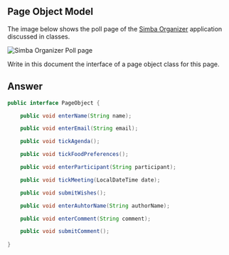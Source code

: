 ## Page Object Model

The image below shows the poll page of the [Simba Organizer](https://github.com/barais/doodlestudent/) application discussed in classes.

![Simba Organizer Poll page](simba-poll-page.png)

Write in this document the interface of a page object class for this page.

## Answer

```java
public interface PageObject {

    public void enterName(String name);

    public void enterEmail(String email);

    public void tickAgenda();

    public void tickFoodPreferences();

    public void enterParticipant(String participant);

    public void tickMeeting(LocalDateTime date);

    public void submitWishes();

    public void enterAuhtorName(String authorName);

    public void enterComment(String comment);

    public void submitComment();
    
}
```